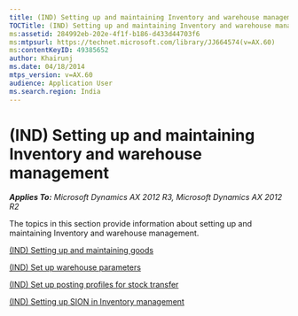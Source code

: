 ```yaml
---
title: (IND) Setting up and maintaining Inventory and warehouse management
TOCTitle: (IND) Setting up and maintaining Inventory and warehouse management
ms:assetid: 284992eb-202e-4f1f-b186-d433d44703f6
ms:mtpsurl: https://technet.microsoft.com/library/JJ664574(v=AX.60)
ms:contentKeyID: 49385652
author: Khairunj
ms.date: 04/18/2014
mtps_version: v=AX.60
audience: Application User
ms.search.region: India
---
```


# (IND) Setting up and maintaining Inventory and warehouse management 


_**Applies To:** Microsoft Dynamics AX 2012 R3, Microsoft Dynamics AX 2012 R2_

The topics in this section provide information about setting up and maintaining Inventory and warehouse management.

[(IND) Setting up and maintaining goods](ind-setting-up-and-maintaining-goods.md)

[(IND) Set up warehouse parameters](ind-set-up-warehouse-parameters.md)

[(IND) Set up posting profiles for stock transfer](ind-set-up-posting-profiles-for-stock-transfer.md)

[(IND) Setting up SION in Inventory management](ind-setting-up-sion-in-inventory-management.md)

  


